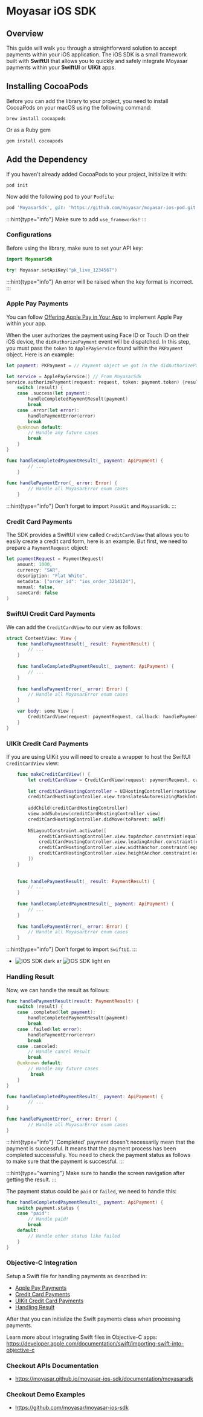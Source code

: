 # Moyasar iOS SDK

## Overview

This guide will walk you through a straightforward solution to accept payments within your iOS application. The iOS SDK is a small framework built with **SwiftUI** that allows you to quickly and safely integrate Moyasar payments within your **SwiftUI** or **UIKit** apps.

## Installing CocoaPods

Before you can add the library to your project, you need to install CocoaPods on your macOS using the following command:

```shell
brew install cocoapods
```

Or as a Ruby gem

```shell
gem install cocoapods
```

## Add the Dependency

If you haven't already added CocoaPods to your project, initialize it with:

```shell
pod init
```

Now add the following pod to your `Podfile`:

```ruby
pod 'MoyasarSdk', git: 'https://github.com/moyasar/moyasar-ios-pod.git'
```

:::hint{type="info"}
Make sure to add `use_frameworks!`
:::

### Configurations

Before using the library, make sure to set your API key:

```swift
import MoyasarSdk

try! Moyasar.setApiKey("pk_live_1234567")
```

:::hint{type="info"}
An error will be raised when the key format is incorrect.
:::

### Apple Pay Payments

You can follow [Offering Apple Pay in Your App](https://developer.apple.com/documentation/passkit/apple_pay/offering_apple_pay_in_your_app) to implement Apple Pay within your app.

When the user authorizes the payment using Face ID or Touch ID on their iOS device, the `didAuthorizePayment` event will be dispatched. In this step, you must pass the `token` to `ApplePayService` found within the `PKPayment` object. Here is an example:

```swift
let payment: PKPayment = // Payment object we got in the didAuthorizePayment event

let service = ApplePayService() // From MoyasarSdk
service.authorizePayment(request: request, token: payment.token) {result in
    switch (result) {
    case .success(let payment):
        handleCompletedPaymentResult(payment)
        break
    case .error(let error):
        handlePaymentError(error)
        break
    @unknown default:
        // Handle any future cases
        break
    }
}

func handleCompletedPaymentResult(_ payment: ApiPayment) {
        // ...
    }
    
func handlePaymentError(_ error: Error) {
        // Handle all MoyasarError enum cases
    }

```

:::hint{type="info"}
Don't forget to import `PassKit` and `MoyasarSdk`.
:::

### Credit Card Payments

The SDK provides a SwiftUI view called `CreditCardView` that allows you to easily create a credit card form, here is an example. But first, we need to prepare a `PaymentRequest` object:

```swift
let paymentRequest = PaymentRequest(
    amount: 1000,
    currency: "SAR",
    description: "Flat White",
    metadata: ["order_id": "ios_order_3214124"],
    manual: false,
    saveCard: false
)
```

### SwiftUI Credit Card Payments

We can add the `CreditCardView` to our view as follows:

```swift
struct ContentView: View {
    func handlePaymentResult(_ result: PaymentResult) {
        // ...
    }
    
    func handleCompletedPaymentResult(_ payment: ApiPayment) {
        // ...
    }
    
    func handlePaymentError(_ error: Error) {
        // Handle all MoyasarError enum cases
    }

    var body: some View {
        CreditCardView(request: paymentRequest, callback: handlePaymentResult)
    }
}
```

### UIKit Credit Card Payments

If you are using UIKit you will need to create a wrapper to host the SwiftUI `CreditCardView` view:

```swift
    func makeCreditCardView() {
        let creditCardView = CreditCardView(request: paymentRequest, callback: handlePaymentResult)
        
        let creditCardHostingController = UIHostingController(rootView: creditCardView)
        creditCardHostingController.view.translatesAutoresizingMaskIntoConstraints = false
        
        addChild(creditCardHostingController)
        view.addSubview(creditCardHostingController.view)
        creditCardHostingController.didMove(toParent: self)
        
        NSLayoutConstraint.activate([
            creditCardHostingController.view.topAnchor.constraint(equalTo: view.topAnchor),
            creditCardHostingController.view.leadingAnchor.constraint(equalTo: view.leadingAnchor),
            creditCardHostingController.view.widthAnchor.constraint(equalTo: view.widthAnchor),
            creditCardHostingController.view.heightAnchor.constraint(equalTo: view.heightAnchor)
        ])
    }
    
    
    func handlePaymentResult(_ result: PaymentResult) {
        // ...
    }
    
    func handleCompletedPaymentResult(_ payment: ApiPayment) {
        // ...
    }
    
    func handlePaymentError(_ error: Error) {
        // Handle all MoyasarError enum cases
    }
```

:::hint{type="info"}
Don't forget to import `SwiftUI`.
:::

* ![IOS SDK dark ar](Docs/Images/ar-dark.png) ![IOS SDK light en](Docs/Images/en-light.png)

### Handling Result

Now, we can handle the result as follows:

```swift
func handlePaymentResult(result: PaymentResult) {
    switch (result) {
    case .completed(let payment):
        handleCompletedPaymentResult(payment)
        break
    case .failed(let error):
        handlePaymentError(error)
        break
    case .canceled:
        // Handle cancel Result
        break
    @unknown default:
        // Handle any future cases
         break
    }
}

func handleCompletedPaymentResult(_ payment: ApiPayment) {
        // ...
}
    
func handlePaymentError(_ error: Error) {
        // Handle all MoyasarError enum cases
}
```

:::hint{type="info"}
'Completed' payment doesn't necessarily mean that the payment is successful. It means that the payment process has been completed successfully.
You need to check the payment status as follows to make sure that the payment is successful.
:::

:::hint{type="warning"}
Make sure to handle the screen navigation after getting the result.
:::

The payment status could be `paid` or `failed`, we need to handle this:

```swift
func handleCompletedPaymentResult(_ payment: ApiPayment) {
    switch payment.status {
    case "paid":
        // Handle paid!
        break
    default:
        // Handle other status like failed
    }
}
```

### Objective-C Integration

Setup a Swift file for handling payments as described in:

* [Apple Pay Payments](#apple-pay-payments)
* [Credit Card Payments](#credit-card-payments)
* [UIKit Credit Card Payments](#uikit-credit-card-payments)
* [Handling Result](#handling-result)

After that you can initialize the Swift payments class when processing payments.

Learn more about integrating Swift files in Objective-C apps:
<https://developer.apple.com/documentation/swift/importing-swift-into-objective-c>

### Checkout APIs Documentation

* <https://moyasar.github.io/moyasar-ios-sdk/documentation/moyasarsdk>

### Checkout Demo Examples

* <https://github.com/moyasar/moyasar-ios-sdk>
